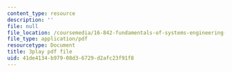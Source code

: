 ```yaml
---
content_type: resource
description: ''
file: null
file_location: /coursemedia/16-842-fundamentals-of-systems-engineering-fall-2015/41de4134b97908d36729d2afc23f91f8_J_y2I09rj_I.pdf
file_type: application/pdf
resourcetype: Document
title: 3play pdf file
uid: 41de4134-b979-08d3-6729-d2afc23f91f8
---
```

